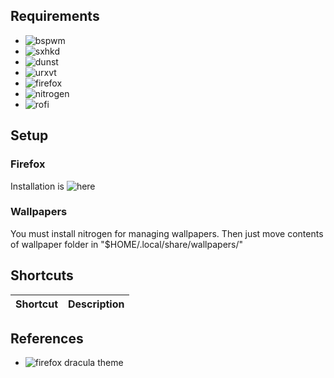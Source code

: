 ## Requirements
- ![bspwm]()
- ![sxhkd]()
- ![dunst]()
- ![urxvt]()
- ![firefox]()
- ![nitrogen]()
- ![rofi]()

## Setup
### Firefox
Installation is ![here](https://github.com/jannikbuscha/firefox-dracula#%EF%B8%8F-installation)

### Wallpapers
You must install nitrogen for managing wallpapers. Then just move contents of
wallpaper folder in "$HOME/.local/share/wallpapers/"

## Shortcuts
| Shortcut | Description |
| --- | --- |

## References
- ![firefox dracula theme](https://github.com/jannikbuscha/firefox-dracula)

